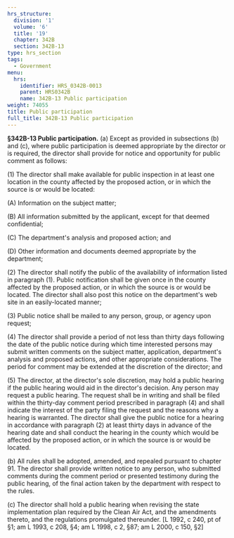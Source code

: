 ```yaml
---
hrs_structure:
  division: '1'
  volume: '6'
  title: '19'
  chapter: 342B
  section: 342B-13
type: hrs_section
tags:
  - Government
menu:
  hrs:
    identifier: HRS_0342B-0013
    parent: HRS0342B
    name: 342B-13 Public participation
weight: 74055
title: Public participation
full_title: 342B-13 Public participation
---
```

**§342B-13 Public participation.** (a) Except as provided in subsections (b) and (c), where public participation is deemed appropriate by the director or is required, the director shall provide for notice and opportunity for public comment as follows:

(1) The director shall make available for public inspection in at least one location in the county affected by the proposed action, or in which the source is or would be located:

(A) Information on the subject matter;

(B) All information submitted by the applicant, except for that deemed confidential;

(C) The department's analysis and proposed action; and

(D) Other information and documents deemed appropriate by the department;

(2) The director shall notify the public of the availability of information listed in paragraph (1). Public notification shall be given once in the county affected by the proposed action, or in which the source is or would be located. The director shall also post this notice on the department's web site in an easily-located manner;

(3) Public notice shall be mailed to any person, group, or agency upon request;

(4) The director shall provide a period of not less than thirty days following the date of the public notice during which time interested persons may submit written comments on the subject matter, application, department's analysis and proposed actions, and other appropriate considerations. The period for comment may be extended at the discretion of the director; and

(5) The director, at the director's sole discretion, may hold a public hearing if the public hearing would aid in the director's decision. Any person may request a public hearing. The request shall be in writing and shall be filed within the thirty-day comment period prescribed in paragraph (4) and shall indicate the interest of the party filing the request and the reasons why a hearing is warranted. The director shall give the public notice for a hearing in accordance with paragraph (2) at least thirty days in advance of the hearing date and shall conduct the hearing in the county which would be affected by the proposed action, or in which the source is or would be located.

(b) All rules shall be adopted, amended, and repealed pursuant to chapter 91\. The director shall provide written notice to any person, who submitted comments during the comment period or presented testimony during the public hearing, of the final action taken by the department with respect to the rules.

(c) The director shall hold a public hearing when revising the state implementation plan required by the Clean Air Act, and the amendments thereto, and the regulations promulgated thereunder. [L 1992, c 240, pt of §1; am L 1993, c 208, §4; am L 1998, c 2, §87; am L 2000, c 150, §2]